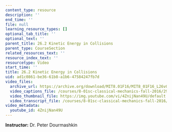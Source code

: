 ```yaml
---
content_type: resource
description: ''
end_time: ''
file: null
learning_resource_types: []
optional_tab_title: ''
optional_text: ''
parent_title: 26.2 Kinetic Energy in Collisions
parent_type: CourseSection
related_resources_text: ''
resource_index_text: ''
resourcetype: Video
start_time: ''
title: 26.2 Kinetic Energy in Collisions
uid: ad1c0861-be36-61b8-a1b6-47584247fb7d
video_files:
  archive_url: https://archive.org/download/MIT8.01F16/MIT8_01F16_L26v02_360p.mp4
  video_captions_file: /courses/8-01sc-classical-mechanics-fall-2016/29d6d7a3d90f5681bba080488fbcb607_4ZnijNan49U.vtt
  video_thumbnail_file: https://img.youtube.com/vi/4ZnijNan49U/default.jpg
  video_transcript_file: /courses/8-01sc-classical-mechanics-fall-2016/2eb2522c6ee64adb93d0f0d4e601348a_4ZnijNan49U.pdf
video_metadata:
  youtube_id: 4ZnijNan49U
---
```


**Instructor:** Dr. Peter Dourmashkin